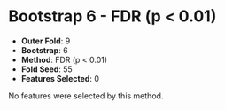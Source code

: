 # Bootstrap 6 - FDR (p < 0.01)

- **Outer Fold**: 9
- **Bootstrap**: 6
- **Method**: FDR (p < 0.01)
- **Fold Seed**: 55
- **Features Selected**: 0

No features were selected by this method.
